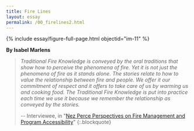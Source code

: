 ```yaml
---
title: Fire Lines
layout: essay
permalink: /00_firelines2.html
---
```


{% include essay/figure-full-page.html objectid="im-11" %}

**By Isabel Marlens**

> *Traditional Fire Knowledge is conveyed by the oral traditions that show how to perceive the phenomena of fire. Yet it is not just the phenomena of fire as it stands alone. The stories relate to how to value the relationship between fire and people. We offer it our commitment of respect and it offers to take care of us by warming us and cooking food. The Traditional Fire Knowledge is put into practice each time we use it because we remember the relationship as conveyed by the stories.*
>
> -- Interviewee, in "[Nez Perce Perspectives on Fire Management and Program Accessibility](https://rex.libraries.wsu.edu/esploro/outputs/99900525150601842)"
{:.blockquote}